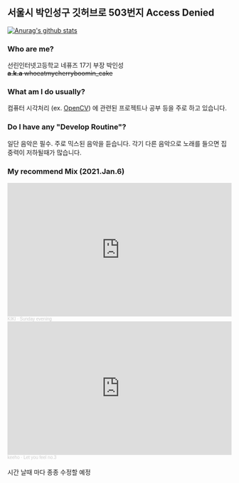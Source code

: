 ## 서울시 박인성구 깃허브로 503번지 Access Denied
[![Anurag's github stats](https://github-readme-stats.vercel.app/api?username=insung3511&hide=prs&count_private=true&show_icons=true&theme=dracula)](https://github.com/anuraghazra/github-readme-stats)

### Who are me?
선린인터넷고등학교 네퓨즈 17기 부장 박인성 <br>
~~__a.k.a__ whoeatmycherryboomin_cake~~

### What am I do usually?
컴퓨터 시각처리 (ex. <a href="://opencv.org">OpenCV</a>) 에 관련된 프로젝트나 공부 등을 주로 하고 있습니다. 

### Do I have any "Develop Routine"?
일단 음악은 필수. 주로 믹스된 음악을 듣습니다. 각기 다른 음악으로 노래를 들으면 집중력이 저하될때가 많습니다.

### My recommend Mix (2021.Jan.6) 
<iframe width="100%" height="300" scrolling="no" frameborder="no" allow="autoplay" src="https://w.soundcloud.com/player/?url=https%3A//api.soundcloud.com/tracks/849552019&color=%23ff5500&auto_play=false&hide_related=false&show_comments=true&show_user=true&show_reposts=false&show_teaser=true&visual=true"></iframe><div style="font-size: 10px; color: #cccccc;line-break: anywhere;word-break: normal;overflow: hidden;white-space: nowrap;text-overflow: ellipsis; font-family: Interstate,Lucida Grande,Lucida Sans Unicode,Lucida Sans,Garuda,Verdana,Tahoma,sans-serif;font-weight: 100;"><a href="https://soundcloud.com/kikilovelove" title="KIKI" target="_blank" style="color: #cccccc; text-decoration: none;">KIKI</a> · <a href="https://soundcloud.com/kikilovelove/sundayevening" title="Sunday evening" target="_blank" style="color: #cccccc; text-decoration: none;">Sunday evening</a></div>

<iframe width="100%" height="300" scrolling="no" frameborder="no" allow="autoplay" src="https://w.soundcloud.com/player/?url=https%3A//api.soundcloud.com/tracks/627886410&color=%23ff5500&auto_play=false&hide_related=false&show_comments=true&show_user=true&show_reposts=false&show_teaser=true&visual=true"></iframe><div style="font-size: 10px; color: #cccccc;line-break: anywhere;word-break: normal;overflow: hidden;white-space: nowrap;text-overflow: ellipsis; font-family: Interstate,Lucida Grande,Lucida Sans Unicode,Lucida Sans,Garuda,Verdana,Tahoma,sans-serif;font-weight: 100;"><a href="https://soundcloud.com/ovcism" title="keeho" target="_blank" style="color: #cccccc; text-decoration: none;">keeho</a> · <a href="https://soundcloud.com/ovcism/let-you-feel-no3" title="Let you feel no.3" target="_blank" style="color: #cccccc; text-decoration: none;">Let you feel no.3</a></div>

<br>
시간 날때 마다 종종 수정할 예정